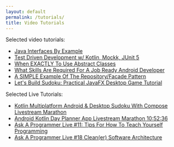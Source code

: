 ```yaml
---
layout: default
permalink: /tutorials/
title: Video Tutorials
---
```


Selected video tutorials:

* [Java Interfaces By Example](https://youtu.be/VCmi0gBxd0E)
* [Test Driven Development w/ Kotlin, Mockk, JUnit 5](https://youtu.be/60KFJTb_HwU)
* [When EXACTLY To Use Abstract Classes](https://youtu.be/AkzjZc4JOM4)
* [What Skills Are Required For A Job Ready Android Developer](https://youtu.be/Ia2ILPSXl9w)
* [A SIMPLE Example Of The Repository/Facade Pattern](https://youtu.be/Vb3xx0U21hk)
* [Let's Build Sudoku: Practical JavaFX Desktop Game Tutorial](https://youtu.be/JFiEYuyTgL8)

Selected Live Tutorials:
* [Kotlin Multiplatform Android & Desktop Sudoku With Compose Livestream Marathon](https://youtu.be/sjqKhsx3Pe4)
* [Android Kotlin Day Planner App Livestream Marathon 10:52:36](https://youtu.be/Fs0q_LsgLDk)
* [Ask A Programmer Live #11: Tips For How To Teach Yourself Programming](https://youtu.be/UwMJtq6bvXg)
* [Ask A Programmer Live #18 Clean(er) Software Architecture](https://youtu.be/-xV8k-4UW50)
